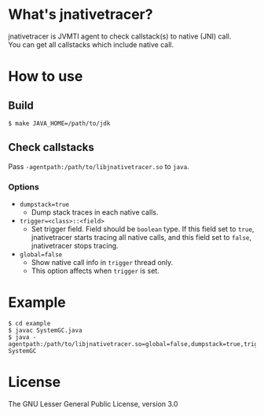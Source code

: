 # What's jnativetracer?

jnativetracer is JVMTI agent to check callstack(s) to native (JNI) call.  
You can get all callstacks which include native call.

# How to use

## Build

```
$ make JAVA_HOME=/path/to/jdk
```

## Check callstacks

Pass `-agentpath:/path/to/libjnativetracer.so` to `java`.

### Options

* `dumpstack=true`
    * Dump stack traces in each native calls.
* `trigger=<class>::<field>`
    * Set trigger field. Field should be `boolean` type. If this field set to `true`, jnativetracer starts tracing all native calls, and this field set to `false`, jnativetracer stops tracing.
* `global=false`
    * Show native call info in `trigger` thread only.
    * This option affects when `trigger` is set.

# Example

```
$ cd example
$ javac SystemGC.java
$ java -agentpath:/path/to/libjnativetracer.so=global=false,dumpstack=true,trigger=SystemGC::isTrace SystemGC
```

# License

The GNU Lesser General Public License, version 3.0
